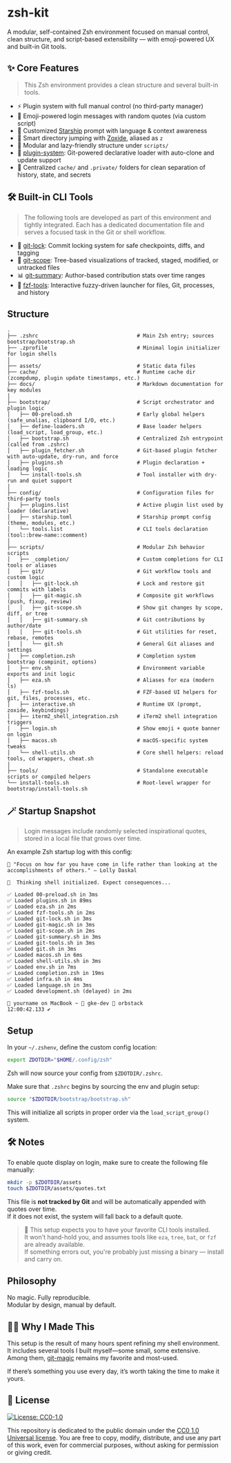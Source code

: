 # zsh-kit

A modular, self-contained Zsh environment focused on manual control, clean structure, and script-based extensibility — with emoji-powered UX and built-in Git tools.

## ✨ Core Features

> This Zsh environment provides a clean structure and several built-in tools.

- ⚡️ Plugin system with full manual control (no third-party manager)
- 🌟 Emoji-powered login messages with random quotes (via custom script)
- 🚀 Customized [Starship](https://starship.rs) prompt with language & context awareness
- 🧭 Smart directory jumping with [Zoxide](https://github.com/ajeetdsouza/zoxide), aliased as `z`
- 🔧 Modular and lazy-friendly structure under `scripts/`
- 🧩 [plugin-system](docs/plugin-system.md): Git-powered declarative loader with auto-clone and update support
- 🧹 Centralized `cache/` and `.private/` folders for clean separation of history, state, and secrets

## 🛠 Built-in CLI Tools

> The following tools are developed as part of this environment and tightly integrated.
> Each has a dedicated documentation file and serves a focused task in the Git or shell workflow.

- 🔐 [git-lock](docs/git-lock.md): Commit locking system for safe checkpoints, diffs, and tagging
- 📂 [git-scope](docs/git-scope.md): Tree-based visualizations of tracked, staged, modified, or untracked files
- 📊 [git-summary](docs/git-summary.md): Author-based contribution stats over time ranges
- 🔎 [fzf-tools](docs/fzf-tools.md): Interactive fuzzy-driven launcher for files, Git, processes, and history

## Structure

```text
.
├── .zshrc                                # Main Zsh entry; sources bootstrap/bootstrap.sh
├── .zprofile                             # Minimal login initializer for login shells
│
├── assets/                               # Static data files
├── cache/                                # Runtime cache dir (zcompdump, plugin update timestamps, etc.)
├── docs/                                 # Markdown documentation for key modules
│
├── bootstrap/                            # Script orchestrator and plugin logic
│   ├── 00-preload.sh                     # Early global helpers (safe_unalias, clipboard I/O, etc.)
│   ├── define-loaders.sh                 # Base loader helpers (load_script, load_group, etc.)
│   ├── bootstrap.sh                      # Centralized Zsh entrypoint (called from .zshrc)
│   ├── plugin_fetcher.sh                 # Git-based plugin fetcher with auto-update, dry-run, and force
│   ├── plugins.sh                        # Plugin declaration + loading logic
│   └── install-tools.sh                  # Tool installer with dry-run and quiet support
│
├── config/                               # Configuration files for third-party tools
│   ├── plugins.list                      # Active plugin list used by loader (declarative)
│   ├── starship.toml                     # Starship prompt config (theme, modules, etc.)
│   └── tools.list                        # CLI tools declaration (tool::brew-name::comment)
│
├── scripts/                              # Modular Zsh behavior scripts
│   ├── _completion/                      # Custom completions for CLI tools or aliases
│   ├── git/                              # Git workflow tools and custom logic
│   │   ├── git-lock.sh                   # Lock and restore git commits with labels
│   │   ├── git-magic.sh                  # Composite git workflows (push, fixup, review)
│   │   ├── git-scope.sh                  # Show git changes by scope, diff, or tree
│   │   ├── git-summary.sh                # Git contributions by author/date
│   │   ├── git-tools.sh                  # Git utilities for reset, rebase, remotes
│   │   └── git.sh                        # General Git aliases and settings
│   ├── completion.zsh                    # Completion system bootstrap (compinit, options)
│   ├── env.sh                            # Environment variable exports and init logic
│   ├── eza.sh                            # Aliases for eza (modern ls)
│   ├── fzf-tools.sh                      # FZF-based UI helpers for git, files, processes, etc.
│   ├── interactive.sh                    # Runtime UX (prompt, zoxide, keybindings)
│   ├── iterm2_shell_integration.zsh      # iTerm2 shell integration triggers
│   ├── login.sh                          # Show emoji + quote banner on login
│   ├── macos.sh                          # macOS-specific system tweaks
│   └── shell-utils.sh                    # Core shell helpers: reload tools, cd wrappers, cheat.sh
│
├── tools/                                # Standalone executable scripts or compiled helpers
└── install-tools.sh                      # Root-level wrapper for bootstrap/install-tools.sh
```

## 🪄 Startup Snapshot

> Login messages include randomly selected inspirational quotes, stored in a local file that grows over time.

An example Zsh startup log with this config:

```text
📜 "Focus on how far you have come in life rather than looking at the accomplishments of others." — Lolly Daskal

🌿  Thinking shell initialized. Expect consequences...

✅ Loaded 00-preload.sh in 3ms
✅ Loaded plugins.sh in 89ms
✅ Loaded eza.sh in 2ms
✅ Loaded fzf-tools.sh in 2ms
✅ Loaded git-lock.sh in 3ms
✅ Loaded git-magic.sh in 3ms
✅ Loaded git-scope.sh in 2ms
✅ Loaded git-summary.sh in 3ms
✅ Loaded git-tools.sh in 3ms
✅ Loaded git.sh in 3ms
✅ Loaded macos.sh in 6ms
✅ Loaded shell-utils.sh in 3ms
✅ Loaded env.sh in 7ms
✅ Loaded completion.zsh in 19ms
✅ Loaded infra.sh in 4ms
✅ Loaded language.sh in 3ms
✅ Loaded development.sh (delayed) in 2ms

🍎 yourname on MacBook ~ 🐋 gke-dev 🐳 orbstack
12:00:42.133 ✔︎
```

## Setup

In your `~/.zshenv`, define the custom config location:

```bash
export ZDOTDIR="$HOME/.config/zsh"
```

Zsh will now source your config from `$ZDOTDIR/.zshrc`.

Make sure that `.zshrc` begins by sourcing the env and plugin setup:

```bash
source "$ZDOTDIR/bootstrap/bootstrap.sh"
```

This will initialize all scripts in proper order via the `load_script_group()` system.

## 🛠 Notes

To enable quote display on login, make sure to create the following file manually:

```bash
mkdir -p $ZDOTDIR/assets
touch $ZDOTDIR/assets/quotes.txt
```

This file is **not tracked by Git** and will be automatically appended with quotes over time.  
If it does not exist, the system will fall back to a default quote.

> 🧰 This setup expects you to have your favorite CLI tools installed.  
> It won't hand-hold you, and assumes tools like `eza`, `tree`, `bat`, or `fzf` are already available.  
> If something errors out, you're probably just missing a binary — install and carry on.  

## Philosophy

No magic. Fully reproducible.  
Modular by design, manual by default.

## 🧑‍💻 Why I Made This

This setup is the result of many hours spent refining my shell environment.  
It includes several tools I built myself—some small, some extensive.  
Among them, [git-magic](scripts/git/git-magic.sh) remains my favorite and most-used.  

If there’s something you use every day, it’s worth taking the time to make it yours.

## 🪪 License

[![License: CC0-1.0](https://img.shields.io/badge/License-CC0%201.0-lightgrey.svg)](https://creativecommons.org/publicdomain/zero/1.0/)

This repository is dedicated to the public domain under the [CC0 1.0 Universal license](https://creativecommons.org/publicdomain/zero/1.0/).
You are free to copy, modify, distribute, and use any part of this work, even for commercial purposes, without asking for permission or giving credit.
